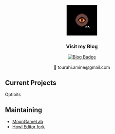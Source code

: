 <div id="header" align="center">
  <img src="https://github.com/Tourahi/Tourahi/blob/master/logo.png" width="100"/>
</div>

<div id="badges" align="center">
  <h3> Visit my Blog </h3>
  <a href="https://atblog.neocities.org/">
    <img src="https://img.shields.io/static/v1?label=Blog&message=atBlog&color=A25B15" alt="Blog Badge"/>
  </a>
</div>
<br/> 

 <div id="header" align="center">
  📧 tourahi.amine@gmail.com
</div>
<h2>Current Projects</h2>

Optibits

<h2>Maintaining</h2>

* [MoonGameLab](https://github.com/MoonGameLab) 
* [Howl Editor fork](https://github.com/MoonGameLab/howl)
